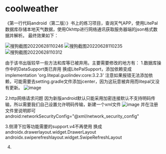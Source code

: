 # coolweather
《第一行代码android（第二版）》书上的练习项目，查询天气APP，使用LitePal数据库存储本地天气数据，使用Okhttp进行网络通讯获取服务器端的json格式数据并解析。
最终效果如下：

![搜狗截图20220628110246](https://user-images.githubusercontent.com/98386278/176083721-3aecb23e-caf8-43be-ba04-0405a4adcadc.jpg)
![搜狗截图20220628110235](https://user-images.githubusercontent.com/98386278/176083771-999d3226-10ce-416c-96fd-48b7eb0e98d3.jpg)
![搜狗截图20220628110312](https://user-images.githubusercontent.com/98386278/176083754-d325d0ba-c911-4d4f-a01c-bccdab0b92d7.jpg)

由于该书出版较早一些方法和库等已被弃用。主要需要修改的地方有：
1.数据库操作中的DataSupport类已弃用
换成LitePalSupport，添加依赖变成
implementation 'org.litepal.guolindev:core:3.2.3'
注意如果报错无法添加依赖，可能需要去setting.gradle文件添加jcenter，因为这玩意被弃用而litepal又没有更新。
![image](https://user-images.githubusercontent.com/98386278/176084463-9e0e9dc7-a9f0-4133-9dd1-046839a711ef.png)

2.http网络请求问题
因为新版android默认只能采用加密连接默认不支持明码传输，所以需要我们自己设置允许明码传输，新建一个xml文件
![image](https://user-images.githubusercontent.com/98386278/176085330-3989abd0-9984-4803-a7b4-6aad5d890b90.png)
并在注册文件里说明即可
android:networkSecurityConfig="@xml/network_security_config"

3.侧滑下拉等功能需要的support.v4不再使用
换成
androidx.drawerlayout.widget.DrawerLayout
androidx.swiperefreshlayout.widget.SwipeRefreshLayout

4.
